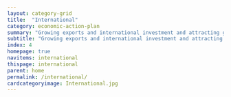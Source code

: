 ```yaml
---
layout: category-grid
title:  "International"
category: economic-action-plan
summary: "Growing exports and international investment and attracting global talent."
subtitle: "Growing exports and international investment and attracting global talent."
index: 4
homepage: true
navitems: international
thispage: international
parent: home
permalink: /international/
cardcategoryimage: International.jpg
---
```

